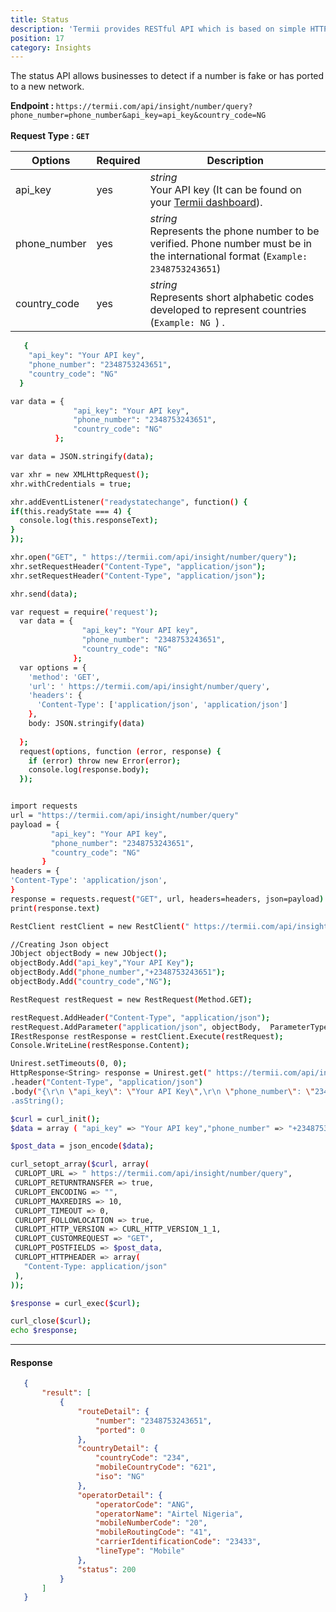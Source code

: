 ```yaml
---
title: Status
description: 'Termii provides RESTful API which is based on simple HTTP POST/GET requests. Our API lets you create, send, and verify messages, as well as, track your delivery statistics.'
position: 17
category: Insights
---
```


The status API allows businesses to detect if a number is fake or has ported to a new network.

<b>Endpoint : </b>
`
https://termii.com/api/insight/number/query?phone_number=phone_number&api_key=api_key&country_code=NG
`<br> <br> <b>Request Type : </b> **`GET`**

Options | Required | Description |
--- | --- |  --- |
api_key | yes |*string*<br> Your API key (It can be found on your <a href="https://accounts.termii.com/#/" target="_blank" style="text-decoration:underline; cursor:pointer">Termii dashboard</a>). | 
phone_number| yes |*string*<br>Represents the phone number to be verified. Phone number must be in the international format (`Example: 2348753243651`)   | 
country_code| yes |*string*<br>Represents short alphabetic codes developed to represent countries (`Example: NG `) .


<code-group>
   <code-block label="JSON" active>

  ```bash
     {
      "api_key": "Your API key",
      "phone_number": "2348753243651",
      "country_code": "NG"
    }
  ```

  </code-block>
  <code-block label="JavaScript">

  ```bash
 var data = {
                "api_key": "Your API key",
                "phone_number": "2348753243651",
                "country_code": "NG"
            };

var data = JSON.stringify(data);

var xhr = new XMLHttpRequest();
xhr.withCredentials = true;

xhr.addEventListener("readystatechange", function() {
  if(this.readyState === 4) {
    console.log(this.responseText);
  }
});

xhr.open("GET", " https://termii.com/api/insight/number/query");
xhr.setRequestHeader("Content-Type", "application/json");
xhr.setRequestHeader("Content-Type", "application/json");

xhr.send(data);

  ```

  </code-block>
 <code-block label="NodeJs" >

  ```bash
 var request = require('request');
    var data = {
                  "api_key": "Your API key",
                  "phone_number": "2348753243651",
                  "country_code": "NG"
                };
    var options = {
      'method': 'GET',
      'url': ' https://termii.com/api/insight/number/query',
      'headers': {
        'Content-Type': ['application/json', 'application/json']
      },
      body: JSON.stringify(data)
    
    };
    request(options, function (error, response) { 
      if (error) throw new Error(error);
      console.log(response.body);
    });



  ```

  </code-block>
 <code-block label="Python" >

  ```bash
import requests
url = "https://termii.com/api/insight/number/query"
payload = {
           "api_key": "Your API key",
           "phone_number": "2348753243651",
           "country_code": "NG"
         }
headers = {
  'Content-Type': 'application/json',
}
response = requests.request("GET", url, headers=headers, json=payload)
print(response.text)

   ```
  </code-block>

<code-block label="C#" >

  ```bash
RestClient restClient = new RestClient(" https://termii.com/api/insight/number/query");

//Creating Json object
JObject objectBody = new JObject();
objectBody.Add("api_key","Your API Key");
objectBody.Add("phone_number","+2348753243651");
objectBody.Add("country_code","NG");

RestRequest restRequest = new RestRequest(Method.GET);

restRequest.AddHeader("Content-Type", "application/json");
restRequest.AddParameter("application/json", objectBody,  ParameterType.RequestBody);
IRestResponse restResponse = restClient.Execute(restRequest);
Console.WriteLine(restResponse.Content);
   ```
  </code-block>
<code-block label="Java" >

  ```bash
 Unirest.setTimeouts(0, 0);
HttpResponse<String> response = Unirest.get(" https://termii.com/api/insight/number/query")
  .header("Content-Type", "application/json")
  .body("{\r\n \"api_key\": \"Your API Key\",\r\n \"phone_number\": \"2348753243651\"\r\n \"country_code\": \"NG"\"\r\n }")
  .asString();
  ```
  </code-block>
<code-block label="PHP" >

  ```bash
$curl = curl_init();
$data = array ( "api_key" => "Your API key","phone_number" => "+2348753243651", "country_code" => "NG");
 
 $post_data = json_encode($data);
 
 curl_setopt_array($curl, array(
   CURLOPT_URL => " https://termii.com/api/insight/number/query",
   CURLOPT_RETURNTRANSFER => true,
   CURLOPT_ENCODING => "",
   CURLOPT_MAXREDIRS => 10,
   CURLOPT_TIMEOUT => 0,
   CURLOPT_FOLLOWLOCATION => true,
   CURLOPT_HTTP_VERSION => CURL_HTTP_VERSION_1_1,
   CURLOPT_CUSTOMREQUEST => "GET",
   CURLOPT_POSTFIELDS => $post_data,
   CURLOPT_HTTPHEADER => array(
     "Content-Type: application/json"
   ),
 ));
 
 $response = curl_exec($curl);
 
 curl_close($curl);
 echo $response;

  ```
  </code-block>
</code-group>


<hr />

#### Response

```JSON
   {
       "result": [
           {
               "routeDetail": {
                   "number": "2348753243651",
                   "ported": 0
               },
               "countryDetail": {
                   "countryCode": "234",
                   "mobileCountryCode": "621",
                   "iso": "NG"
               },
               "operatorDetail": {
                   "operatorCode": "ANG",
                   "operatorName": "Airtel Nigeria",
                   "mobileNumberCode": "20",
                   "mobileRoutingCode": "41",
                   "carrierIdentificationCode": "23433",
                   "lineType": "Mobile"
               },
               "status": 200
           }
       ]
   }
```


